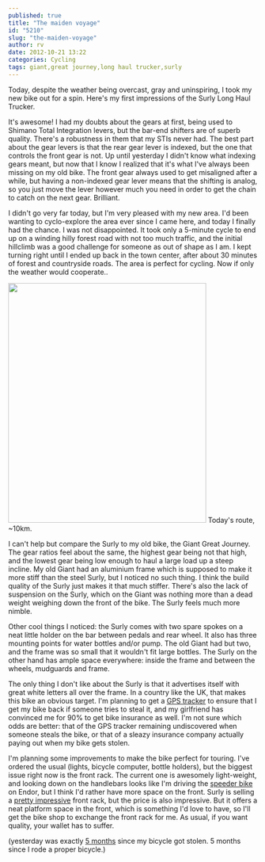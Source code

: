 ```yaml
---
published: true
title: "The maiden voyage"
id: "5210"
slug: "the-maiden-voyage"
author: rv
date: 2012-10-21 13:22
categories: Cycling
tags: giant,great journey,long haul trucker,surly
---
```

Today, despite the weather being overcast, gray and uninspiring, I took my new bike out for a spin. Here's my first impressions of the Surly Long Haul Trucker.

It's awesome! I had my doubts about the gears at first, being used to Shimano Total Integration levers, but the bar-end shifters are of superb quality. There's a robustness in them that my STIs never had. The best part about the gear levers is that the rear gear lever is indexed, but the one that controls the front gear is not. Up until yesterday I didn't know what indexing gears meant, but now that I know I realized that it's what I've always been missing on my old bike. The front gear always used to get misaligned after a while, but having a non-indexed gear lever means that the shifting is analog, so you just move the lever however much you need in order to get the chain to catch on the next gear. Brilliant.

I didn't go very far today, but I'm very pleased with my new area. I'd been wanting to cyclo-explore the area ever since I came here, and today I finally had the chance. I was not disappointed. It took only a 5-minute cycle to end up on a winding hilly forest road with not too much traffic, and the initial hillclimb was a good challenge for someone as out of shape as I am. I kept turning right until I ended up back in the town center, after about 30 minutes of forest and countryside roads. The area is perfect for cycling. Now if only the weather would cooperate..

<div class="caption">
<a href="https://s3.amazonaws.com/cfwblog/uploads/2012/10/route.jpg"><img class="size-medium wp-image-5213" title="route" src="https://s3.amazonaws.com/cfwblog/uploads/2012/10/route-400x484.jpg" alt="" width="400" height="484" /></a> Today's route, ~10km.
</div>

I can't help but compare the Surly to my old bike, the Giant Great Journey. The gear ratios feel about the same, the highest gear being not that high, and the lowest gear being low enough to haul a large load up a steep incline. My old Giant had an aluminium frame which is supposed to make it more stiff than the steel Surly, but I noticed no such thing. I think the build quality of the Surly just makes it that much stiffer. There's also the lack of suspension on the Surly, which on the Giant was nothing more than a dead weight weighing down the front of the bike. The Surly feels much more nimble.

Other cool things I noticed: the Surly comes with two spare spokes on a neat little holder on the bar between pedals and rear wheel. It also has three mounting points for water bottles and/or pump. The old Giant had but two, and the frame was so small that it wouldn't fit large bottles. The Surly on the other hand has ample space everywhere: inside the frame and between the wheels, mudguards and frame.

The only thing I don't like about the Surly is that it advertises itself with great white letters all over the frame. In a country like the UK, that makes this bike an obvious target. I'm planning to get a <a href="http://www.integratedtrackers.com/GPSTrack/Spybike.jsp" target="_blank">GPS tracker</a> to ensure that I get my bike back if someone tries to steal it, and my girlfriend has convinced me for 90% to get bike insurance as well. I'm not sure which odds are better: that of the GPS tracker remaining undiscovered when someone steals the bike, or that of a sleazy insurance company actually paying out when my bike gets stolen.

I'm planning some improvements to make the bike perfect for touring. I've ordered the usual (lights, bicycle computer, bottle holders), but the biggest issue right now is the front rack. The current one is awesomely light-weight, and looking down on the handlebars looks like I'm driving the <a href="https://lh3.ggpht.com/_1v_1_hhWp84/SvN7YzZkXMI/AAAAAAAACIs/NnVEO7pWuQA/s400/RSIII_Endor.jpg" target="_blank">speeder bike</a> on Endor, but I think I'd rather have more space on the front. Surly is selling a <a href="http://surlybikes.com/parts/surly_rack" target="_blank">pretty impressive</a> front rack, but the price is also impressive. But it offers a neat platform space in the front, which is something I'd love to have, so I'll get the bike shop to exchange the front rack for me. As usual, if you want quality, your wallet has to suffer.

(yesterday was exactly <a href="/blog/2012/05/20/my-bicycle-got-stolen/">5 months</a> since my bicycle got stolen. 5 months since I rode a proper bicycle.)

&nbsp;